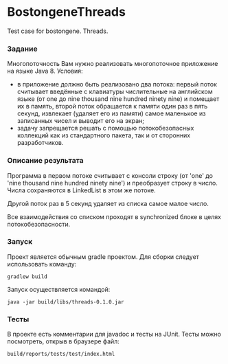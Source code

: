# BostongeneThreads
Test case for bostongene. Threads.

### Задание

Многопоточность
Вам нужно реализовать многопоточное приложение на языке Java 8. Условия:
- в приложение должно быть реализовано два потока:
первый поток считывает введённые с клавиатуры числительные на английском языке
(от one до nine thousand nine hundred ninety nine) и помещает их в память,
второй поток обращается к памяти один раз в пять секунд, извлекает (удаляет его из памяти) самое маленькое из записанных чисел и выводит его на экран;
- задачу запрещается решать с помощью потокобезопасных коллекций как из стандартного пакета, так и от сторонних разработчиков.

### Описание результата
Программа в первом потоке считывает с консоли строку (от 'one' до 'nine thousand nine hundred ninety nine') и преобразует строку в число.
Числа сохраняются в LinkedList в этом же потоке.

Другой поток раз в 5 секунд удаляет из списка самое малое число.

Все взаимодействия со списком проходят в synchronized блоке в целях потокобезопасности.

### Запуск
Проект является обычным gradle проектом. Для сборки следует использовать команду:
```
gradlew build
```

Запуск осуществляется командой:
```
java -jar build/libs/threads-0.1.0.jar
```

### Тесты
В проекте есть комментарии для javadoc и тесты на JUnit. Тесты можно посмотреть, открыв в браузере файл:
```
build/reports/tests/test/index.html
```
